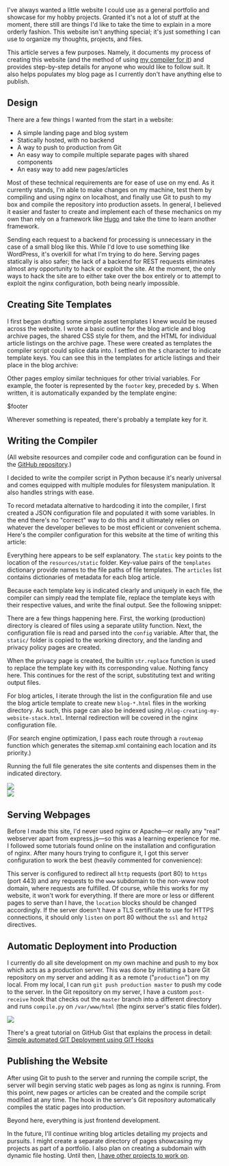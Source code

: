I've always wanted a little website I could use as a general portfolio and showcase for my hobby projects. Granted it's not a lot of stuff at the moment, there still are things I'd like to take the time to explain in a more orderly fashion. This website isn't anything special; it's just something I can use to organize my thoughts, projects, and files.

This article serves a few purposes. Namely, it documents my process of creating this website (and the method of using [my compiler for it](https://github.com/JoshuaS3/joshstock.in)) and provides step-by-step details for anyone who would like to follow suit. It also helps populates my blog page as I currently don't have anything else to publish.

## Design

There are a few things I wanted from the start in a website:

* A simple landing page and blog system
* Statically hosted, with no backend
* A way to push to production from Git
* An easy way to compile multiple separate pages with shared components
* An easy way to add new pages/articles

Most of these technical requirements are for ease of use on my end. As it currently stands, I'm able to make changes on my machine, test them by compiling and using nginx on localhost, and finally use Git to push to my box and compile the repository into production assets. In general, I believed it easier and faster to create and implement each of these mechanics on my own than rely on a framework like [Hugo](https://gohugo.io) and take the time to learn another framework.

Sending each request to a backend for processing is unnecessary in the case of a small blog like this. While I'd love to use something like WordPress, it's overkill for what I'm trying to do here. Serving pages statically is also safer; the lack of a backend for REST requests eliminates almost any opportunity to hack or exploit the site. At the moment, the only ways to hack the site are to either take over the box entirely or to attempt to exploit the nginx configuration, both being nearly impossible.

## Creating Site Templates

I first began drafting some simple asset templates I knew would be reused across the website. I wrote a basic outline for the blog article and blog archive pages, the shared CSS style for them, and the HTML for individual article listings on the archive page. These were created as templates the compiler script could splice data into. I settled on the `$` character to indicate template keys. You can see this in the templates for article listings and their place in the blog archive:

<div class="block"><script src="https://gist.github.com/JoshuaS3/be6d66aca08f986f3f98074d56dc5168.js"></script></div>

Other pages employ similar techniques for other trivial variables. For example, the footer is represented by the `footer` key, preceded by `$`. When written, it is automatically expanded by the template engine:

$footer

Wherever something is repeated, there's probably a template key for it.

## Writing the Compiler

(All website resources and compiler code and configuration can be found in the [GitHub repository](https://github.com/JoshuaS3/joshstock.in).)

I decided to write the compiler script in Python because it's nearly universal and comes equipped with multiple modules for filesystem manipulation. It also handles strings with ease.

To record metadata alternative to hardcoding it into the compiler, I first created a JSON configuration file and populated it with some variables. In the end there's no "correct" way to do this and it ultimately relies on whatever the developer believes to be most efficient or convenient schema. Here's the compiler configuration for this website at the time of writing this article:

<div class="block"><script src="https://gist.github.com/JoshuaS3/7191765aff7c36244092c7aa40aa58d1.js"></script></div>

Everything here appears to be self explanatory. The `static` key points to the location of the `resources/static` folder. Key-value pairs of the `templates` dictionary provide names to the file paths of file templates. The `articles` list contains dictionaries of metadata for each blog article.

Because each template key is indicated clearly and uniquely in each file, the compiler can simply read the template file, replace the template keys with their respective values, and write the final output. See the following snippet:

<div class="block"><script src="https://gist.github.com/JoshuaS3/1f6b93ac5a8a4652b3346ece1c79f7f7.js"></script></div>

There are a few things happening here. First, the working (production) directory is cleared of files using a separate utility function. Next, the configuration file is read and parsed into the `config` variable. After that, the `static/` folder is copied to the working directory, and the landing and privacy policy pages are created.

When the privacy page is created, the builtin `str.replace` function is used to replace the template key with its corresponding value. Nothing fancy here. This continues for the rest of the script, substituting text and writing output files.

For blog articles, I iterate through the list in the configuration file and use the blog article template to create new `blog-*.html` files in the working directory. As such, this page can also be indexed using `/blog-creating-my-website-stack.html`. Internal redirection will be covered in the nginx configuration file.

(For search engine optimization, I pass each route through a `routemap` function which generates the sitemap.xml containing each location and its priority.)

Running the full file generates the site contents and dispenses them in the indicated directory.

<div class="block"><img class="blog-img-full" src="/static/site-compile.png"/></div>

<div class="block"><img class="blog-img-full" src="/static/site-compiled.png"/></div>

## Serving Webpages

Before I made this site, I'd never used nginx or Apache—or really any "real" webserver apart from express.js—so this was a learning experience for me. I followed some tutorials found online on the installation and configuration of nginx. After many hours trying to configure it, I got this server configuration to work the best (heavily commented for convenience):

<div class="block"><script src="https://gist.github.com/JoshuaS3/14742cc812d69be428bd6baf3239895d.js"></script></div>

This server is configured to redirect all `http` requests (port 80) to `https` (port 443) and any requests to the `www` subdomain to the non-www root domain, where requests are fulfilled. Of course, while this works for my website, it won't work for everything. If there are more or less or different pages to serve than I have, the `location` blocks should be changed accordingly. If the server doesn't have a TLS certificate to use for HTTPS connections, it should only `listen` on port 80 without the `ssl` and `http2` directives.

## Automatic Deployment into Production

I currently do all site development on my own machine and push to my box which acts as a production server. This was done by initiating a bare Git repository on my server and adding it as a remote ("`production`") on my local. From my local, I can run `git push production master` to push my code to the server. In the Git repository on my server, I have a custom `post-receive` hook that checks out the `master` branch into a different directory and runs `compile.py` on `/var/www/html` (the nginx server's static files folder).

<div class="block"><img class="blog-img-full" src="/static/site-push.png"/></div>

There's a great tutorial on GitHub Gist that explains the process in detail: [Simple automated GIT Deployment using GIT Hooks](https://gist.github.com/noelboss/3fe13927025b89757f8fb12e9066f2fa)

## Publishing the Website

After using Git to push to the server and running the compile script, the server will begin serving static web pages as long as nginx is running. From this point, new pages or articles can be created and the compile script modified at any time. The hook in the server's Git repository automatically compiles the static pages into production.

Beyond here, everything is just frontend development.

In the future, I'll continue writing blog articles detailing my projects and pursuits. I might create a separate directory of pages showcasing my projects as part of a portfolio. I also plan on creating a subdomain with dynamic file hosting. Until then, [I have other projects to work on](https://github.com/JoshuaS3).
